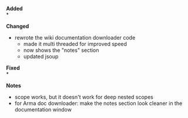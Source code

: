 **Added**  
* 

**Changed**  
* rewrote the wiki documentation downloader code
    * made it multi threaded for improved speed
    * now shows the "notes" section
    * updated jsoup

**Fixed**  
* 

**Notes**
* scope works, but it doesn't work for deep nested scopes
* for Arma doc downloader: make the notes section look cleaner in the documentation window